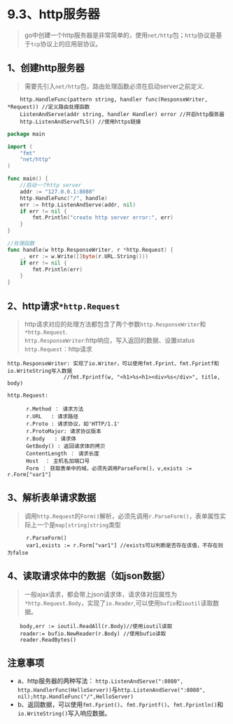 # 9.3、http服务器
> go中创建一个http服务器是非常简单的，使用`net/http`包；`http`协议是基于`tcp`协议上的应用层协议。


## 1、创建http服务器
> 需要先引入`net/http`包，路由处理函数必须在启动server之前定义.

        http.HandleFunc(pattern string, handler func(ResponseWriter, *Request)) //定义路由处理函数        
        ListenAndServe(addr string, handler Handler) error //开启http服务器
        http.ListenAndServeTLS() //使用https链接
```go
package main

import (
	"fmt"
	"net/http"
)

func main() {
	//启动一个http server
	addr := "127.0.0.1:8080"
	http.HandleFunc("/", handle)
	err := http.ListenAndServe(addr, nil)
	if err != nil {
		fmt.Println("create http server error:", err)
	}
}

//处理函数
func handle(w http.ResponseWriter, r *http.Request) {
	_, err := w.Write([]byte(r.URL.String()))
	if err != nil {
		fmt.Println(err)
	}
}
```  
      
## 2、http请求`*http.Request`
> http请求对应的处理方法都包含了两个参数`http.ResponseWriter`和`*http.Request`.<br>
`http.ResponseWriter`:http响应，写入返回的数据、设置status <br/>
`http.Request`：http请求


        
    http.ResponseWriter: 实现了io.Writer，可以使用fmt.Fprint、fmt.Fprintf和io.WriteString写入数据
                      //fmt.Fprintf(w, "<h1>%s<h1><div>%s</div>", title, body)
     
    http.Request:   
    
          r.Method ： 请求方法
          r.URL   : 请求路径
          r.Proto : 请求协议，如'HTTP/1.1'
          r.ProtoMajor: 请求协议版本
          r.Body   : 请求体
          GetBody() : 返回请求体的拷贝
          ContentLength ： 请求长度
          Host  ： 主机名加端口号
          Form ： 获取表单中的域，必须先调用ParseForm()，v,exists := r.Form["var1"] 
           
                           

## 3、解析表单请求数据
> 调用`http.Request`的`Form()`解析，必须先调用`r.ParseForm()`，表单属性实际上一个是`map[string]string`类型
      
          r.ParseForm()
          var1,exists := r.Form["var1"] //exists可以判断是否存在该值，不存在则为false


## 4、读取请求体中的数据（如json数据）
> 一般ajax请求，都会带上json请求体，请求体对应属性为`*http.Request.Body`，实现了`io.Reader`,可以使用`bufio`和`ioutil`读取数据。
   
         
        body,err := ioutil.ReadAll(r.Body)//使用ioutil读取
        reader:= bufio.NewReader(r.Body) //使用bufio读取
        reader.ReadBytes()

      
    
## 注意事项
- a、http服务器的两种写法： `http.ListenAndServe(":8080", http.HandlerFunc(HelloServer))`与`http.ListenAndServe(":8080", nil);http.HandleFunc("/",HelloServer)`
- b、返回数据，可以使用`fmt.Fprint()`、`fmt.Fprintf()`、`fmt.Fprintln()`和`io.WriteString()`写入响应数据。
 
     
